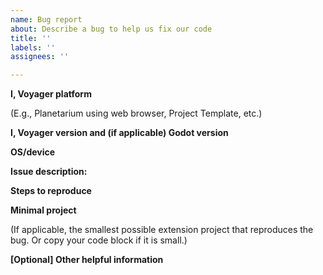 ```yaml
---
name: Bug report
about: Describe a bug to help us fix our code
title: ''
labels: ''
assignees: ''

---
```


**I, Voyager platform**

(E.g., Planetarium using web browser, Project Template, etc.)

**I, Voyager version and (if applicable) Godot version**



**OS/device**



**Issue description:**



**Steps to reproduce**



**Minimal project**

(If applicable, the smallest possible extension project that reproduces the bug. Or copy your code block if it is small.)

**[Optional] Other helpful information**

